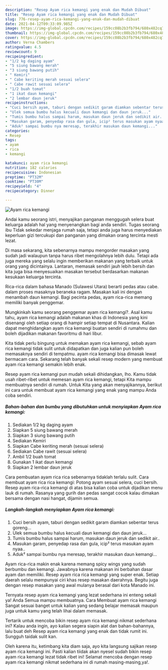 ```yaml
---
description: "Resep Ayam rica kemangi yang enak dan Mudah Dibuat"
title: "Resep Ayam rica kemangi yang enak dan Mudah Dibuat"
slug: 776-resep-ayam-rica-kemangi-yang-enak-dan-mudah-dibuat
date: 2021-04-12T09:33:09.985Z
image: https://img-global.cpcdn.com/recipes/159cc08b2b3fb794/680x482cq70/ayam-rica-kemangi-foto-resep-utama.jpg
thumbnail: https://img-global.cpcdn.com/recipes/159cc08b2b3fb794/680x482cq70/ayam-rica-kemangi-foto-resep-utama.jpg
cover: https://img-global.cpcdn.com/recipes/159cc08b2b3fb794/680x482cq70/ayam-rica-kemangi-foto-resep-utama.jpg
author: Verna Chambers
ratingvalue: 4.5
reviewcount: 9
recipeingredient:
- "1/2 kg daging ayam"
- "5 siung bawang merah"
- "3 siung bawang putih"
- " Kemiri"
- " Cabe keriting merah sesuai selera"
- " Cabe rawit sesuai selera"
- "1/2 buah tomat"
- "1 ikat daun kemangi"
- "2 lembar daun jeruk"
recipeinstructions:
- "Cuci bersih ayam, taburi dengan sedikit garam diamkan sebentar terus goreng..."
- "Ulek semua bumbu halus kecuali daun kemangi dan daun jeruk..."
- "Tumis bumbu halus sampai harum, masukan daun jeruk dan sedikit air.."
- "Masukan garam, penyedap rasa dan gula, icip² terus masukan ayam nyaa.."
- "Aduk² sampai bumbu nya meresap, terakhir masukan daun kemangi..."
categories:
- Resep
tags:
- ayam
- rica
- kemangi

katakunci: ayam rica kemangi 
nutrition: 182 calories
recipecuisine: Indonesian
preptime: "PT32M"
cooktime: "PT30M"
recipeyield: "4"
recipecategory: Dinner

---
```



![Ayam rica kemangi](https://img-global.cpcdn.com/recipes/159cc08b2b3fb794/680x482cq70/ayam-rica-kemangi-foto-resep-utama.jpg)

Andai kamu seorang istri, menyajikan panganan menggugah selera buat keluarga adalah hal yang menyenangkan bagi anda sendiri. Tugas seorang ibu Tidak sekedar menjaga rumah saja, tetapi anda juga harus menyediakan keperluan gizi tercukupi dan panganan yang dimakan orang tercinta mesti lezat.

Di masa  sekarang, kita sebenarnya mampu mengorder masakan yang sudah jadi walaupun tanpa harus ribet mengolahnya lebih dulu. Tetapi ada juga mereka yang selalu ingin memberikan makanan yang terbaik untuk orang yang dicintainya. Lantaran, memasak sendiri jauh lebih bersih dan kita juga bisa menyesuaikan masakan tersebut berdasarkan makanan kesukaan keluarga tercinta. 

Rica-rica dalam bahasa Manado (Sulawesi Utara) berarti pedas atau cabe. dalam proses masaknya beraneka ragam. Masakan kali ini dengan menambah daun kemangi. Bagi pecinta pedas, ayam rica-rica memang memiliki banyak penggemar.

Mungkinkah kamu seorang penggemar ayam rica kemangi?. Asal kamu tahu, ayam rica kemangi adalah makanan khas di Indonesia yang kini disenangi oleh setiap orang di hampir setiap tempat di Nusantara. Kalian dapat menghidangkan ayam rica kemangi buatan sendiri di rumahmu dan boleh dijadikan makanan favoritmu di hari libur.

Kita tidak perlu bingung untuk memakan ayam rica kemangi, sebab ayam rica kemangi tidak sulit untuk didapatkan dan juga kalian pun boleh memasaknya sendiri di tempatmu. ayam rica kemangi bisa dimasak lewat bermacam cara. Sekarang telah banyak sekali resep modern yang membuat ayam rica kemangi semakin lebih enak.

Resep ayam rica kemangi pun mudah sekali dihidangkan, lho. Kamu tidak usah ribet-ribet untuk memesan ayam rica kemangi, tetapi Kita mampu membuatnya sendiri di rumah. Untuk Kita yang akan menyajikannya, berikut ini cara untuk membuat ayam rica kemangi yang enak yang mampu Anda coba sendiri.

<!--inarticleads1-->

##### Bahan-bahan dan bumbu yang dibutuhkan untuk menyiapkan Ayam rica kemangi:

1. Sediakan 1/2 kg daging ayam
1. Siapkan 5 siung bawang merah
1. Siapkan 3 siung bawang putih
1. Sediakan  Kemiri
1. Siapkan  Cabe keriting merah (sesuai selera)
1. Sediakan  Cabe rawit (sesuai selera)
1. Ambil 1/2 buah tomat
1. Gunakan 1 ikat daun kemangi
1. Siapkan 2 lembar daun jeruk


Cara pembuatan ayam rica rica sebenarnya tidaklah terlalu sulit. Cara membuat ayam rica rica kemangi: Potong ayam sesuai selera, cuci bersih. Resep ayam rica-rica kemangi di atas bisa kalian coba untuk dijadikan menu lauk di rumah. Rasanya yang gurih dan pedas sangat cocok kalau dimakan bersama dengan nasi hangat, dijamin semua. 

<!--inarticleads2-->

##### Langkah-langkah menyiapkan Ayam rica kemangi:

1. Cuci bersih ayam, taburi dengan sedikit garam diamkan sebentar terus goreng...
1. Ulek semua bumbu halus kecuali daun kemangi dan daun jeruk...
1. Tumis bumbu halus sampai harum, masukan daun jeruk dan sedikit air..
1. Masukan garam, penyedap rasa dan gula, icip² terus masukan ayam nyaa..
1. Aduk² sampai bumbu nya meresap, terakhir masukan daun kemangi...


Ayam rica-rica makin enak karena memang spicy wings yang sudah berbumbu dan kemangi. Jawabnya karena makanan ini berbahan dasar ayam dan memiliki. Resep ayam rica rica kemangi yang super enak. Setiap daerah selalu mempunyai ciri khas resep masakan daerahnya. Begitu juga dengan resep masakan yang awal mulanya berasal dari kota Manado ini. 

Ternyata resep ayam rica kemangi yang lezat sederhana ini enteng sekali ya! Anda Semua mampu membuatnya. Cara Membuat ayam rica kemangi Sangat sesuai banget untuk kalian yang sedang belajar memasak maupun juga untuk kamu yang telah lihai dalam memasak.

Tertarik untuk mencoba bikin resep ayam rica kemangi nikmat sederhana ini? Kalau anda ingin, ayo kalian segera siapin alat dan bahan-bahannya, lalu buat deh Resep ayam rica kemangi yang enak dan tidak rumit ini. Sungguh taidak sulit kan. 

Oleh karena itu, ketimbang kita diam saja, ayo kita langsung sajikan resep ayam rica kemangi ini. Pasti kalian tiidak akan nyesel sudah bikin resep ayam rica kemangi lezat tidak ribet ini! Selamat mencoba dengan resep ayam rica kemangi nikmat sederhana ini di rumah masing-masing,ya!.

